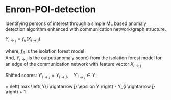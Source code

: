 # Enron-POI-detection
 Identifying persons of interest through a simple ML based anomaly detection algorithm enhanced with communication network/graph structure.

$Y_{i \rightarrow j} = f_\theta \left( X_{i \rightarrow j} \right)$<br><br>
$\text{where, } f_\theta \text{ is the isolation forest model}$<br>
$\text{And, } Y_{i \rightarrow j} \text{ is the output(anomaly score) from the isolation forest model for an edge of the communication network with feature vector } X_{i \rightarrow j}$<br>

$\text{Shifted scores: } Y'_{i \to j} = Y_{i \to j}, \quad Y'_{i \to j} \in Y$

= \left( max \left( Y{i \rightarrow j} \epsilon Y \right) - Y_{i \rightarrow j} \right) + 1
